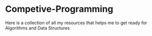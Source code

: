 # Competive-Programming
Here is a collection of all my resources that helps me to get ready for Algorithms and Data Structures
